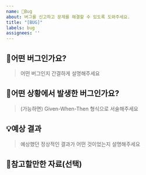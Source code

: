 ```yaml
---
name: 🐞Bug
about: 버그를 신고하고 문제를 해결할 수 있도록 도와주세요.
title: "[BUG]"
labels: bug
assignees: ''
---
```


## 🐞어떤 버그인가요?

> 어떤 버그인지 간결하게 설명해주세요

## 🧐어떤 상황에서 발생한 버그인가요?

> (가능하면) Given-When-Then 형식으로 서술해주세요

## 💡예상 결과

> 예상했던 정상적인 결과가 어떤 것이었는지 설명해주세요

## 📖참고할만한 자료(선택)
